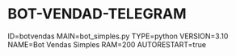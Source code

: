 # BOT-VENDAD-TELEGRAM
ID=botvendas
MAIN=bot_simples.py
TYPE=python
VERSION=3.10
NAME=Bot Vendas Simples
RAM=200
AUTORESTART=true


